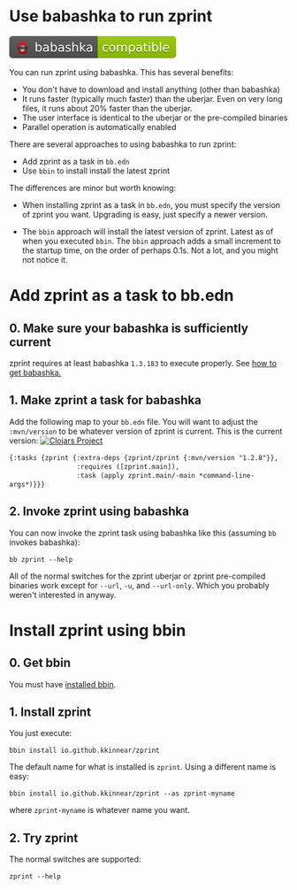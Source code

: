 # Use babashka to run zprint

[![bb compatible](https://raw.githubusercontent.com/babashka/babashka/master/logo/badge.svg)](https://babashka.org)

You can run zprint using babashka.  This has several benefits:

  - You don't have to download and install anything (other than babashka)
  - It runs faster (typically much faster) than the uberjar. Even on very long files, it runs about 20% faster than the uberjar.
  - The user interface is identical to the uberjar or the pre-compiled binaries
  - Parallel operation is automatically enabled

There are several approaches to using babashka to run zprint:

  * Add zprint as a task in `bb.edn`
  * Use `bbin` to install install the latest zprint

The differences are minor but worth knowing:

  * When installing zprint as a task in `bb.edn`, you must specify the
  version of zprint you want.  Upgrading is easy, just specify a newer
  version.

  * The `bbin` approach will install the latest version of zprint. Latest
  as of when you executed `bbin`.  The `bbin` approach adds a small increment
  to the startup time, on the order of perhaps 0.1s.  Not a lot, and you 
  might not notice it.

# Add zprint as a task to bb.edn

## 0. Make sure your babashka is sufficiently current

zprint requires at least babashka `1.3.183` to execute properly.
See [how to get babashka.](https://github.com/babashka/babashka#quickstart)

## 1. Make zprint a task for babashka

Add the following map to your `bb.edn` file.  You will want to adjust the
`:mvn/version` to be whatever version of zprint is current. This is 
the current version: [![Clojars Project](https://img.shields.io/clojars/v/zprint.svg)](https://clojars.org/zprint)


```
{:tasks {zprint {:extra-deps {zprint/zprint {:mvn/version "1.2.8"}},
                 :requires ([zprint.main]),
                 :task (apply zprint.main/-main *command-line-args*)}}}
```

## 2. Invoke zprint using babashka

You can now invoke the zprint task using babashka like this (assuming `bb` invokes babashka):

```
bb zprint --help
```

All of the normal switches for the zprint uberjar or zprint pre-compiled
binaries work except for `--url`, `-u`, and `--url-only`.  Which you probably
weren't interested in anyway.

# Install zprint using bbin

## 0. Get bbin

You must have [installed bbin](https://github.com/babashka/bbin).

## 1. Install zprint 

You just execute:
```
bbin install io.github.kkinnear/zprint
```
The default name for what is installed is `zprint`.  Using a different
name is easy:
```
bbin install io.github.kkinnear/zprint --as zprint-myname
```
where `zprint-myname` is whatever name you want.

## 2. Try zprint

The normal switches are supported:
```
zprint --help
```



